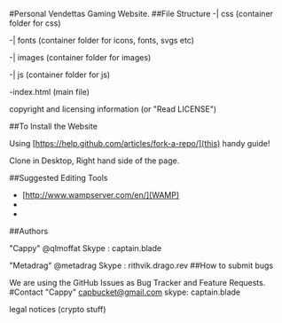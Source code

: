 #Personal Vendettas Gaming Website. 
##File Structure
 -| css (container folder for css)

 -| fonts (container folder for icons, fonts, svgs etc)

 -| images (container folder for images)

 -| js (container folder for js)

 -index.html (main file)

copyright and licensing information (or "Read LICENSE")

##To Install the Website

Using [https://help.github.com/articles/fork-a-repo/](this) handy guide!

Clone in Desktop, Right hand side of the page. 

##Suggested Editing Tools

- [http://www.wampserver.com/en/](WAMP)
- [](SublimeText2)
- []()

##Authors

"Cappy" @qlmoffat
Skype : captain.blade

"Metadrag" @metadrag
Skype : rithvik.drago.rev
##How to submit bugs

We are using the GitHub Issues as Bug Tracker and Feature Requests.
#Contact
"Cappy"
capbucket@gmail.com
skype: captain.blade

legal notices (crypto stuff)